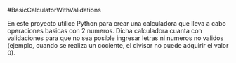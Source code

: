 #BasicCalculatorWithValidations

En este proyecto utilice Python para crear una calculadora que lleva a cabo operaciones basicas con 2 numeros. Dicha calculadora cuanta con validaciones para que no sea posible ingresar letras ni numeros no validos (ejemplo, cuando se realiza un cociente, el divisor no puede adquirir el valor 0).

